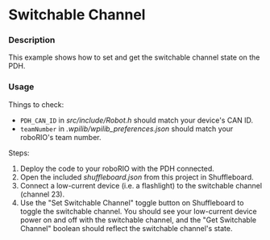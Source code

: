 # Switchable Channel

### Description
This example shows how to set and get the switchable channel state on the PDH.

### Usage
Things to check:
* `PDH_CAN_ID` in _src/include/Robot.h_ should match your device's CAN ID.
* `teamNumber` in _.wpilib/wpilib_preferences.json_ should match your roboRIO's team number.

Steps:
1. Deploy the code to your roboRIO with the PDH connected.
2. Open the included _shuffleboard.json_ from this project in Shuffleboard.
3. Connect a low-current device (i.e. a flashlight) to the switchable channel (channel 23).
4. Use the "Set Switchable Channel" toggle button on Shuffleboard to toggle the switchable channel. You should see your low-current device power on and off with the switchable channel, and the "Get Switchable Channel" boolean should reflect the switchable channel's state.